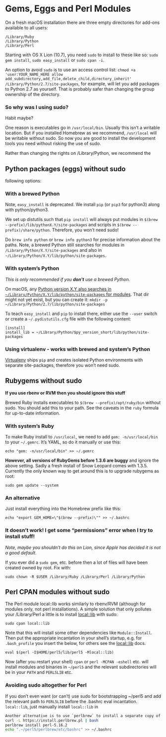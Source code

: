# Gems, Eggs and Perl Modules

On a fresh macOS installation there are three empty directories for
add-ons available to all users:

    /Library/Ruby
    /Library/Python
    /Library/Perl

Starting with OS X Lion (10.7), you need `sudo` to install to these like
so: `sudo gem install`, `sudo easy_install` or `sudo cpan -i`.

An option to avoid `sudo` is to use an access control list:
`chmod +a 'user:YOUR_NAME_HERE allow add_subdirectory,add_file,delete_child,directory_inherit' /Library/Python/2.7/site-packages`,
for example, will let you add packages to Python 2.7 as yourself. That
is probably safer than changing the group ownership of the directory.

### So why was I using sudo?
Habit maybe?

One reason is executables go in `/usr/local/bin`. Usually this isn’t a
writable location. But if you installed Homebrew as we recommend,
`/usr/local` will be writable without sudo. So now you are good to
install the development tools you need without risking the use of sudo.

Rather than changing the rights on /Library/Python, we recommend the
## Python packages (eggs) without sudo
following options:

### With a brewed Python
Note, `easy_install` is deprecated. We install `pip` (or `pip3` for
python3) along with python/python3.

We set up distutils such that `pip install` will always put modules in
`$(brew --prefix)/lib/pythonX.Y/site-packages` and scripts in
`$(brew --prefix)/share/python`. Therefore, you won’t need sudo!

Do `brew info python` or `brew info python3` for precise information
about the paths. Note, a brewed Python still searches for modules in
`/Library/Python/X.Y/site-packages` and also in
`~/Library/Python/X.Y/lib/python/site-packages`.

### With system’s Python
_This is only recommended if you **don't** use a brewed Python._

On macOS, any [Python version X.Y also searches in
`~/Library/Python/X.Y/lib/python/site-packages` for
modules](https://docs.python.org/2/install/index.html#inst-alt-install-user).
That dir might not yet exist, but you can create it:
`mkdir -p ~/Library/Python/2.7/lib/python/site-packages`

To teach `easy_install` and `pip` to install there, either use the
`--user` switch or create a `~/.pydistutils.cfg` file with the
following content:

    [install]
    install_lib = ~/Library/Python/$py_version_short/lib/python/site-packages

### Using virtualenv - works with brewed and system’s Python

[Virtualenv](http://www.virtualenv.org/en/latest/) ships `pip` and
creates isolated Python environments with separate site-packages,
therefore you won’t need sudo.

## Rubygems without sudo

**If you use rbenv or RVM then you should ignore this stuff**

Brewed Ruby installs executables to `$(brew --prefix)/opt/ruby/bin`
without sudo. You should add this to your path. See the caveats in the
`ruby` formula for up-to-date information.

### With system’s Ruby

To make Ruby install to `/usr/local`, we need to add
`gem: -n/usr/local/bin` to your `~/.gemrc`. It’s YAML, so do it manually
or use this:

    echo "gem: -n/usr/local/bin" >> ~/.gemrc

**However, all versions of RubyGems before 1.3.6 are buggy** and ignore
the above setting. Sadly a fresh install of Snow Leopard comes with
1.3.5. Currently the only known way to get around this is to upgrade
rubygems as root:

`sudo gem update --system`

### An alternative

Just install everything into the Homebrew prefix like this:

`echo "export GEM_HOME=\"$(brew --prefix)\"" >> ~/.bashrc`

### It doesn’t work! I get some “permissions” error when I try to install stuff!

*Note, maybe you shouldn’t do this on Lion, since Apple has decided it
is not a good default.*

If you ever did a `sudo gem`, etc. before then a lot of files will have
been created owned by root. Fix with:

`sudo chown -R $USER /Library/Ruby /Library/Perl /Library/Python`

## Perl CPAN modules without sudo

The Perl module local::lib works similarly to rbenv/RVM (although for
modules only, not perl installations). A simple solution that only
pollutes your /Library/Perl a little is to install
[local::lib](https://metacpan.org/pod/local::lib) with sudo:

`sudo cpan local::lib`

Note that this will install some other dependencies like `Module::Install`.
Then put the appropriate incantation in your shell’s startup, e.g. for
`.bash_profile` you insert the below, for others see the
[local::lib](https://metacpan.org/pod/local::lib) docs.

`eval $(perl -I$HOME/perl5/lib/perl5 -Mlocal::lib)`

Now (after you restart your shell) `cpan` or `perl -MCPAN -eshell` etc.
will install modules and binaries in `~/perl5` and the relevant
subdirectories will be in your `PATH` and `PERL5LIB` etc.

### Avoiding sudo altogether for Perl

If you don’t even want (or can’t) use sudo for bootstrapping
~/perl5 and add the relevant path to `PERL5LIB` before the .bashrc eval incantation.
`local::lib`, just manually install `local::lib` in

```bash
Another alternative is to use `perlbrew` to install a separate copy of Perl in your home directory, or wherever you like:
curl -L https://install.perlbrew.pl | bash
perlbrew install perl-5.16.2
echo ".~/perl5/perlbrew/etc/bashrc" >> ~/.bashrc
```
